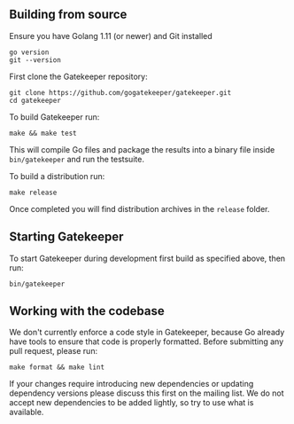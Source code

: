 ## Building from source

Ensure you have Golang 1.11 (or newer) and Git installed

    go version
    git --version

First clone the Gatekeeper repository:

    git clone https://github.com/gogatekeeper/gatekeeper.git
    cd gatekeeper

To build Gatekeeper run:

    make && make test

This will compile Go files and package the results into a binary file inside `bin/gatekeeper` and run the testsuite.

To build a distribution run:

    make release

Once completed you will find distribution archives in the `release` folder.

## Starting Gatekeeper

To start Gatekeeper during development first build as specified above, then run:

    bin/gatekeeper

## Working with the codebase

We don't currently enforce a code style in Gatekeeper, because Go already have tools to ensure that code is properly formatted. Before submitting any pull request, please run:

    make format && make lint

If your changes require introducing new dependencies or updating dependency versions please discuss this first on the mailing list. We do not accept new dependencies to be added lightly, so try to use what is available.
